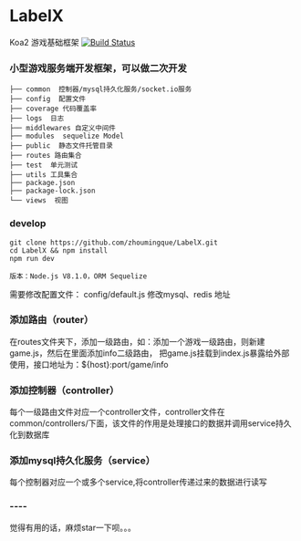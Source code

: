 # LabelX
Koa2 游戏基础框架
[![Build Status](https://travis-ci.org/zhoumingque/LabelX.svg?branch=master)](https://travis-ci.org/zhoumingque/LabelX)

### 小型游戏服务端开发框架，可以做二次开发

```├── app.js 
├── common  控制器/mysql持久化服务/socket.io服务
├── config  配置文件
├── coverage 代码覆盖率
├── logs  日志
├── middlewares 自定义中间件
├── modules  sequelize Model
├── public  静态文件托管目录
├── routes 路由集合
├── test  单元测试
├── utils 工具集合
├── package.json
├── package-lock.json
└── views  视图
```

### develop
```
git clone https://github.com/zhoumingque/LabelX.git
cd LabelX && npm install
npm run dev

版本：Node.js V8.1.0，ORM Sequelize
```
需要修改配置文件： config/default.js
修改mysql、redis 地址
### 添加路由（router）

在routes文件夹下，添加一级路由，如：添加一个游戏一级路由，则新建game.js，然后在里面添加info二级路由，
把game.js挂载到index.js暴露给外部使用，接口地址为：${host}:port/game/info

### 添加控制器（controller）

每个一级路由文件对应一个controller文件，controller文件在common/controllers/下面，该文件的作用是处理接口的数据并调用service持久化到数据库

### 添加mysql持久化服务（service）

每个控制器对应一个或多个service,将controller传递过来的数据进行读写








### ----

觉得有用的话，麻烦star一下呗。。。
